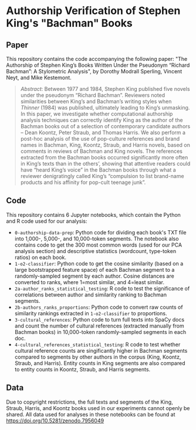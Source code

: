 # Authorship Verification of Stephen King's "Bachman" Books

## Paper 

This repository contains the code accompanying the following paper: 
"The Authorship of Stephen King’s Books Written Under the Pseudonym “Richard Bachman”: A Stylometric Analysis", by Dorothy Modrall Sperling, Vincent Neyt, and Mike Kestemont.

> _Abstract_: Between 1977 and 1984, Stephen King published five novels under the pseudonym “Richard Bachman”. Reviewers noted similarities between King’s and Bachman’s writing styles when _Thinner_ (1984) was published, ultimately leading to King’s unmasking. In this paper, we investigate whether computational authorship analysis techniques can correctly identify King as the author of the Bachman books out of a selection of contemporary candidate authors – Dean Koontz, Peter Straub, and Thomas Harris. We also perform a post-hoc analysis of the use of pop-culture references and brand names in Bachman, King, Koontz, Straub, and Harris novels, based on comments in reviews of Bachman and King novels. The references extracted from the Bachman books occurred significantly more often in King’s texts than in the others’, showing that attentive readers could have “heard King’s voice” in the Bachman books through what a reviewer denigratingly called King’s “compulsion to list brand-name products and his affinity for pop-cult teenage junk”.

## Code

This repository contains 6 Jupyter notebooks, which contain the Python and R code used for our analysis: 
- `0-authorship-data-prep`: Python code for dividing each book's TXT file into 1,000-, 5,000-, and 10,000-token segments. The notebook also contains code to get the 300 most common words (used for our PCA analysis section) and descriptive statistics (wordcount, type-token ratios) on each book. 
- `1-o2-classifier`: Python code to get the cosine similarity (based on a large bootstrapped feature space) of each Bachman segment to a randomly-sampled segment by each author. Cosine distances are converted to ranks, where 1=most similar, and 4=least similar. 
- `2a-author_ranks_statistical_testing`: R code to test the significance of correlations between author and similarity ranking to Bachman segments.
- `2b-authors_ranks_proportions`: Python code to convert raw counts of similarity rankings extracted in `1-o2-classifier` to proportions.
- `3-cultural_references`: Python code to turn full texts into SpaCy docs and count the number of cultural references (extracted manually from Bachman books) in 10,000-token randomly-sampled segments in each doc. 
- `4-cultural_references_statistical_testing`: R code to test whether cultural reference counts are singificantly higher in Bachman segments compared to segments by other authors in the corpus (King, Koontz, Straub, and Harris). Entity counts in King segments are also compared to entity counts in Koontz, Straub, and Harris segments. 

## Data

Due to copyright restrictions, the full texts and segments of the King, Straub, Harris, and Koontz books used in our experiments cannot openly be shared. All data used for analyses in these notebooks can be found at https://doi.org/10.5281/zenodo.7956049
